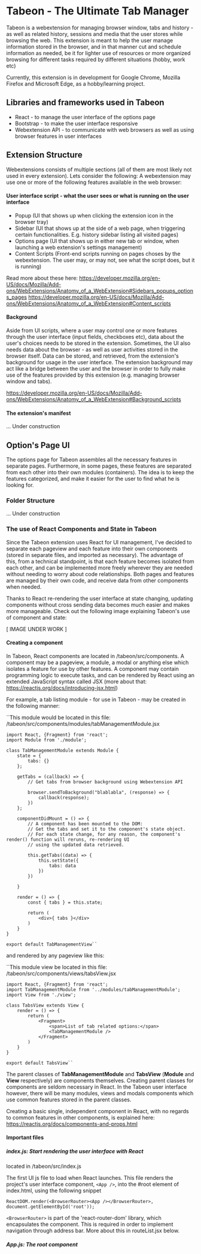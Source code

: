 # Tabeon - The Ultimate Tab Manager

Tabeon is a webextension for managing browser window, tabs and history - as well as related history, sessions and media that the user stores while browsing the web. This extension
is meant to help the user manage information stored in the browser, and in that manner cut and schedule information as needed, be it for lighter use of resources or more organized browsing
for different tasks required by different situations (hobby, work etc)

Currently, this extension is in development for Google Chrome, Mozilla Firefox and Microsoft Edge, as a hobby/learning project.

## Libraries and frameworks used in Tabeon

- React - to manage the user interface of the options page
- Bootstrap - to make the user interface responsive
- Webextension API - to communicate with web browsers as well as using browser features in user interfaces

## Extension Structure

Webextensions consists of multiple sections (all of them are most likely not used in every extension). Lets consider the following:
A webextension may use one or more of the following features available in the web browser:

#### User interface script - what the user sees or what is running on the user interface

- Popup (UI that shows up when clicking the extension icon in the browser tray)
- Sidebar (UI that shows up at the side of a web page, when triggering certain functionalities. E.g. history sidebar listing all visited pages)
- Options page (UI that shows up in either new tab or window, when launching a web extension's settings management)
- Content Scripts (Front-end scripts running on pages choses by the webextension. The user may, or may not, see what the script does, but it is running)

Read more about these here:
https://developer.mozilla.org/en-US/docs/Mozilla/Add-ons/WebExtensions/Anatomy_of_a_WebExtension#Sidebars_popups_options_pages 
https://developer.mozilla.org/en-US/docs/Mozilla/Add-ons/WebExtensions/Anatomy_of_a_WebExtension#Content_scripts

#### Background 

Aside from UI scripts, where a user may control one or more features through the user interface (input fields, checkboxes etc), data about the user's choices needs to be stored in the extension. Sometimes, the UI also needs
data about the browser - as well as user activities stored in the browser itself. Data can be stored, and retrieved, from the extension's background for usage in the user interface. The extension background may act like a bridge between
the user and the browser in order to fully make use of the features provided by this extension (e.g. managing browser window and tabs).

https://developer.mozilla.org/en-US/docs/Mozilla/Add-ons/WebExtensions/Anatomy_of_a_WebExtension#Background_scripts

#### The extension's manifest

... Under construction

## Option's Page UI

The options page for Tabeon assembles all the necessary features in separate pages. Furthermore, in some pages, these features are separated from each other into
their own modules (containers). The idea is to keep the features categorized, and make it easier for the user to find what he is looking for.

### Folder Structure

... Under construction

### The use of React Components and State in Tabeon

Since the Tabeon extension uses React for UI management, I've decided to separate each pageview and each feature into their own components (stored in separate files, and imported as necessary). The advantage of this, from a technical standpoint, is that each feature becomes isolated from each other, and can be implemented more freely wherever they are needed without needing to worry about code relationships. Both pages and features
are managed by their own code, and receive data from other components when needed.

Thanks to React re-rendering the user interface at state changing, updating components without cross sending data becomes much easier and makes more manageable. Check out the following image explaining
Tabeon's use of component and state:

[ IMAGE UNDER WORK ]

#### Creating a component

In Tabeon, React components are located in /tabeon/src/components. A component may be a pageview, a module, a modal or anything else which isolates a feature for use by other features. A component may contain programming logic to execute tasks, and can be rendered by React using an extended JavaScript syntax called JSX (more about that: https://reactjs.org/docs/introducing-jsx.html)

For example, a tab listing module - for use in Tabeon - may be created in the following manner:


``This module would be located in this file: /tabeon/src/components/modules/tabManagementModule.jsx

    import React, {Fragment} from 'react';
    import Module from './module';

    class TabManagementModule extends Module {
        state = {
            tabs: {}
        };

        getTabs = (callback) => {
            // Get tabs from browser background using Webextension API
            
            browser.sendToBackground("blablabla", (response) => {
                callback(response);
            })
        };

        componentDidMount = () => {
            // A component has been mounted to the DOM:
            // Get the tabs and set it to the component's state object.
            // For each state change, for any reason, the component's render() function will reruns, re-rendering UI
            // using the updated data retrieved.

            this.getTabs((data) => {
                this.setState({
                    tabs: data
                })
            })
            
        }

        render = () => {
            const { tabs } = this.state;

            return (
                <div>{ tabs }</div>
            )
        }
    }

    export default TabManagementView``

and rendered by any pageview like this:

``This module view be located in this file: /tabeon/src/components/views/tabsView.jsx

    import React, {Fragment} from 'react';
    import TabManagementModule from '../modules/tabManagementModule';
    import View from './view';

    class TabsView extends View {
        render = () => {
            return (
                <Fragment>
                    <span>List of tab related options:</span>
                    <TabManagementModule />
                </Fragment>
            )
        }
    }

    export default TabsView``

The parent classes of __TabManagementModule__ and __TabsView__ (__Module__ and __View__ respectively) are components themselves. Creating parent classes for components are seldom necessary in React. In the Tabeon user interface however, there will be many modules, views and modals components which use common features stored in the parent classes.

Creating a basic single, independent component in React, with no regards to common features in other components, is explained here: https://reactjs.org/docs/components-and-props.html 

#### Important files

##### index.js: Start rendering the user interface with React

located in /tabeon/src/index.js

The first UI js file to load when React launches. This file renders the project's user interface component, ``<App />``, into the #root element of index.html, using the following snippet

``ReactDOM.render(<BrowserRouter><App /></BrowserRouter>, document.getElementById('root'));``

``<BrowserRouter>`` is part of the 'react-router-dom' library, which encapsulates the <App /> component. This is required in order to implement navigation through address bar. More about this in routeList.jsx below.

##### App.js: The root component